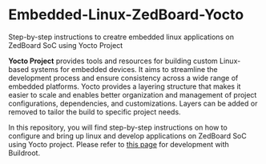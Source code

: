 # Embedded-Linux-ZedBoard-Yocto
Step-by-step instructions to creatre embedded linux applications on ZedBoard SoC using Yocto Project

**Yocto Project** provides tools and resources for building custom Linux-based systems for embedded devices. It aims to streamline the development process and ensure consistency across a wide range of embedded platforms. Yocto provides a layering structure that makes it easier to scale and enables better organization and management of project configurations, dependencies, and customizations. Layers can be added or removed to tailor the build to specific project needs.

In this repository, you will find step-by-step instructions on how to configure and bring up linux and develop applications on ZedBoard SoC using Yocto project. Please refer to [this page](https://github.com/Amir-Mansoori/Embedded-Linux-ZedBoard-Buildroot/) for development with Buildroot. 
